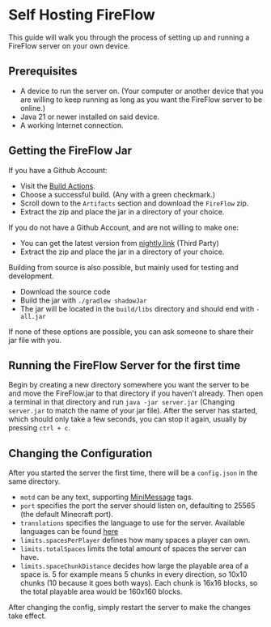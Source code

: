 # Self Hosting FireFlow

This guide will walk you through the process of setting up and running a FireFlow server on your own device.

## Prerequisites

- A device to run the server on. (Your computer or another device that you are willing to keep running as long as you want the FireFlow server to be online.)
- Java 21 or newer installed on said device.
- A working Internet connection.

## Getting the FireFlow Jar

If you have a Github Account:
- Visit the [Build Actions](https://github.com/BlazeMCworld/FireFlow/actions/workflows/build.yml).
- Choose a successful build. (Any with a green checkmark.)
- Scroll down to the `Artifacts` section and download the `FireFlow` zip.
- Extract the zip and place the jar in a directory of your choice.

If you do not have a Github Account, and are not willing to make one:
- You can get the latest version from [nightly.link](https://nightly.link/BlazeMCworld/FireFlow/workflows/build/main/FireFlow.zip) (Third Party)
- Extract the zip and place the jar in a directory of your choice.

Building from source is also possible, but mainly used for testing and development.
- Download the source code
- Build the jar with `./gradlew shadowJar`
- The jar will be located in the `build/libs` directory and should end with `-all.jar`

If none of these options are possible, you can ask someone to share their jar file with you.

## Running the FireFlow Server for the first time

Begin by creating a new directory somewhere you want the server to be and move the FireFlow.jar to that directory if you haven't already.
Then open a terminal in that directory and run `java -jar server.jar` (Changing `server.jar` to match the name of your jar file).
After the server has started, which should only take a few seconds, you can stop it again, usually by pressing `ctrl + c`.

## Changing the Configuration

After you started the server the first time, there will be a `config.json` in the same directory.

- `motd` can be any text, supporting [MiniMessage](https://docs.advntr.dev/minimessage/format.html) tags.
- `port` specifies the port the server should listen on, defaulting to 25565 (the default Minecraft port).
- `translations` specifies the language to use for the server. Available languages can be found [here](https://github.com/BlazeMCworld/FireFlow/tree/main/src/main/resources/languages)
- `limits.spacesPerPlayer` defines how many spaces a player can own.
- `limits.totalSpaces` limits the total amount of spaces the server can have.
- `limits.spaceChunkDistance` decides how large the playable area of a space is. 5 for example means 5 chunks in every direction, so 10x10 chunks (10 because it goes both ways). Each chunk is 16x16 blocks, so the total playable area would be 160x160 blocks.

After changing the config, simply restart the server to make the changes take effect.